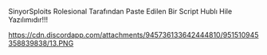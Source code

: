 SinyorSploits Rolesional Tarafından Paste Edilen Bir Script Hublı Hile Yazılımıdır!!!

https://cdn.discordapp.com/attachments/945736133642444810/951510945358839838/13.PNG
